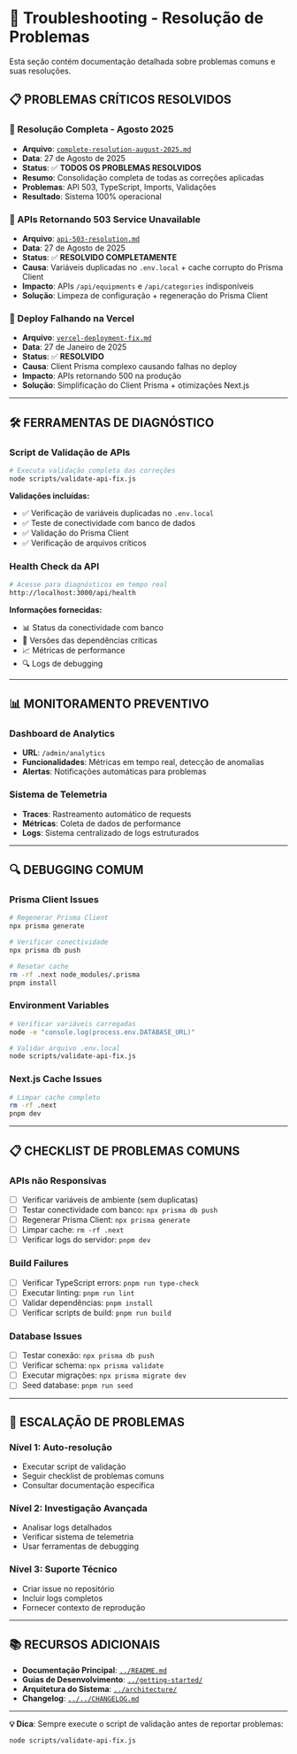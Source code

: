# 🔧 Troubleshooting - Resolução de Problemas

Esta seção contém documentação detalhada sobre problemas comuns e suas
resoluções.

## 📋 **PROBLEMAS CRÍTICOS RESOLVIDOS**

### **🎉 Resolução Completa - Agosto 2025**

- **Arquivo**:
  [`complete-resolution-august-2025.md`](./complete-resolution-august-2025.md)
- **Data**: 27 de Agosto de 2025
- **Status**: ✅ **TODOS OS PROBLEMAS RESOLVIDOS**
- **Resumo**: Consolidação completa de todas as correções aplicadas
- **Problemas**: API 503, TypeScript, Imports, Validações
- **Resultado**: Sistema 100% operacional

### **🚨 APIs Retornando 503 Service Unavailable**

- **Arquivo**: [`api-503-resolution.md`](./api-503-resolution.md)
- **Data**: 27 de Agosto de 2025
- **Status**: ✅ **RESOLVIDO COMPLETAMENTE**
- **Causa**: Variáveis duplicadas no `.env.local` + cache corrupto do Prisma
  Client
- **Impacto**: APIs `/api/equipments` e `/api/categories` indisponíveis
- **Solução**: Limpeza de configuração + regeneração do Prisma Client

### **🚨 Deploy Falhando na Vercel**

- **Arquivo**: [`vercel-deployment-fix.md`](./vercel-deployment-fix.md)
- **Data**: 27 de Janeiro de 2025
- **Status**: ✅ **RESOLVIDO**
- **Causa**: Client Prisma complexo causando falhas no deploy
- **Impacto**: APIs retornando 500 na produção
- **Solução**: Simplificação do Client Prisma + otimizações Next.js

---

## 🛠️ **FERRAMENTAS DE DIAGNÓSTICO**

### **Script de Validação de APIs**

```bash
# Executa validação completa das correções
node scripts/validate-api-fix.js
```

**Validações incluídas:**

- ✅ Verificação de variáveis duplicadas no `.env.local`
- ✅ Teste de conectividade com banco de dados
- ✅ Validação do Prisma Client
- ✅ Verificação de arquivos críticos

### **Health Check da API**

```bash
# Acesse para diagnósticos em tempo real
http://localhost:3000/api/health
```

**Informações fornecidas:**

- 📊 Status da conectividade com banco
- 🔧 Versões das dependências críticas
- 📈 Métricas de performance
- 🔍 Logs de debugging

---

## 📊 **MONITORAMENTO PREVENTIVO**

### **Dashboard de Analytics**

- **URL**: `/admin/analytics`
- **Funcionalidades**: Métricas em tempo real, detecção de anomalias
- **Alertas**: Notificações automáticas para problemas

### **Sistema de Telemetria**

- **Traces**: Rastreamento automático de requests
- **Métricas**: Coleta de dados de performance
- **Logs**: Sistema centralizado de logs estruturados

---

## 🔍 **DEBUGGING COMUM**

### **Prisma Client Issues**

```bash
# Regenerar Prisma Client
npx prisma generate

# Verificar conectividade
npx prisma db push

# Resetar cache
rm -rf .next node_modules/.prisma
pnpm install
```

### **Environment Variables**

```bash
# Verificar variáveis carregadas
node -e "console.log(process.env.DATABASE_URL)"

# Validar arquivo .env.local
node scripts/validate-api-fix.js
```

### **Next.js Cache Issues**

```bash
# Limpar cache completo
rm -rf .next
pnpm dev
```

---

## 📋 **CHECKLIST DE PROBLEMAS COMUNS**

### **APIs não Responsivas**

- [ ] Verificar variáveis de ambiente (sem duplicatas)
- [ ] Testar conectividade com banco: `npx prisma db push`
- [ ] Regenerar Prisma Client: `npx prisma generate`
- [ ] Limpar cache: `rm -rf .next`
- [ ] Verificar logs do servidor: `pnpm dev`

### **Build Failures**

- [ ] Verificar TypeScript errors: `pnpm run type-check`
- [ ] Executar linting: `pnpm run lint`
- [ ] Validar dependências: `pnpm install`
- [ ] Verificar scripts de build: `pnpm run build`

### **Database Issues**

- [ ] Testar conexão: `npx prisma db push`
- [ ] Verificar schema: `npx prisma validate`
- [ ] Executar migrações: `npx prisma migrate dev`
- [ ] Seed database: `pnpm run seed`

---

## 🎯 **ESCALAÇÃO DE PROBLEMAS**

### **Nível 1: Auto-resolução**

- Executar script de validação
- Seguir checklist de problemas comuns
- Consultar documentação específica

### **Nível 2: Investigação Avançada**

- Analisar logs detalhados
- Verificar sistema de telemetria
- Usar ferramentas de debugging

### **Nível 3: Suporte Técnico**

- Criar issue no repositório
- Incluir logs completos
- Fornecer contexto de reprodução

---

## 📚 **RECURSOS ADICIONAIS**

- **Documentação Principal**: [`../README.md`](../README.md)
- **Guias de Desenvolvimento**: [`../getting-started/`](../getting-started/)
- **Arquitetura do Sistema**: [`../architecture/`](../architecture/)
- **Changelog**: [`../../CHANGELOG.md`](../../CHANGELOG.md)

---

**💡 Dica**: Sempre execute o script de validação antes de reportar problemas:

```bash
node scripts/validate-api-fix.js
```
